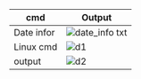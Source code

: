 | cmd | Output |
|------------|---------------|
| Date infor | ![date_info txt](https://github.com/user-attachments/assets/6610c486-2551-4168-9043-dc53d9ae9161) |
|Linux cmd |![d1](https://github.com/user-attachments/assets/165f0cd0-112f-4bac-8d4b-bc63ac43183b)|
|output|![d2](https://github.com/user-attachments/assets/67e9433f-7626-4d48-9d56-295e5be7133e)|



